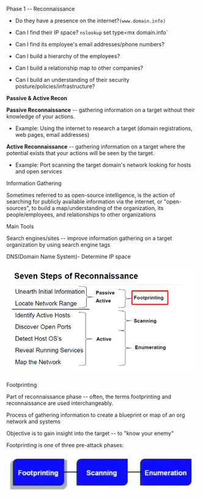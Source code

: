 Phase 1 -- Reconnaissance

-   Do they have a presence on the internet?`(www.domain.info)`

-   Can I find their IP space? `nslookup` set type=mx  domain.info`

-   Can I find its employee's email addresses/phone numbers?

-   Can I build a hierarchy of the employees?

-   Can I build a relationship map to other companies?

-   Can I build an understanding of their security
    posture/policies/infrastructure?

**Passive & Active Recon**

**Passive Reconnaissance** -- gathering information on a target without
their knowledge of your actions.

-   Example: Using the internet to research a target (domain
    registrations, web pages, email addresses)

**Active Reconnaissance** -- gathering information on a target where the
potential exists that your actions will be seen by the target.

-   Example: Port scanning the target domain's network looking for hosts
    and open services

Information Gathering

Sometimes referred to as open-source intelligence, is the action of
searching for publicly available information via the internet, or
"open-sources", to build a map/understanding of the organization, its
people/employees, and relationships to other organizations

Main Tools

Search engines/sites -- improve information gathering on a target
organization by using search engine tags

DNS(Domain Name System)- Determine IP space

![](media/image1.png)

Footprinting

Part of reconnaissance phase -- often, the terms footprinting and
reconnaissance are used interchangeably.

Process of gathering information to create a blueprint or map of an org
network and systems

Objective is to gain insight into the target -- to "know your enemy"

Footprinting is one of three pre-attack phases:

![](media/image2.png)
